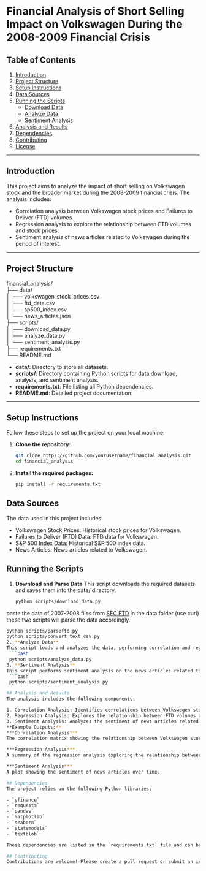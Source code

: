 # Financial Analysis of Short Selling Impact on Volkswagen During the 2008-2009 Financial Crisis

## Table of Contents

1. [Introduction](#introduction)
2. [Project Structure](#project-structure)
3. [Setup Instructions](#setup-instructions)
4. [Data Sources](#data-sources)
5. [Running the Scripts](#running-the-scripts)
   - [Download Data](#download-data)
   - [Analyze Data](#analyze-data)
   - [Sentiment Analysis](#sentiment-analysis)
6. [Analysis and Results](#analysis-and-results)
7. [Dependencies](#dependencies)
8. [Contributing](#contributing)
9. [License](#license)

---

## Introduction

This project aims to analyze the impact of short selling on Volkswagen stock and the broader market during the 2008-2009 financial crisis. The analysis includes:

- Correlation analysis between Volkswagen stock prices and Failures to Deliver (FTD) volumes.
- Regression analysis to explore the relationship between FTD volumes and stock prices.
- Sentiment analysis of news articles related to Volkswagen during the period of interest.

---

## Project Structure

financial_analysis/<br>
├── data/<br>
│ ├── volkswagen_stock_prices.csv<br>
│ ├── ftd_data.csv<br>
│ ├── sp500_index.csv<br>
│ └── news_articles.json<br>
├── scripts/<br>
│ ├── download_data.py<br>
│ ├── analyze_data.py<br>
│ └── sentiment_analysis.py<br>
├── requirements.txt<br>
└── README.md<br>

- **data/**: Directory to store all datasets.
- **scripts/**: Directory containing Python scripts for data download, analysis, and sentiment analysis.
- **requirements.txt**: File listing all Python dependencies.
- **README.md**: Detailed project documentation.

---

## Setup Instructions

Follow these steps to set up the project on your local machine:

1. **Clone the repository:**
   ```bash
   git clone https://github.com/yourusername/financial_analysis.git
   cd financial_analysis

2. **Install the required packages:**
    ```bash
    pip install -r requirements.txt

## Data Sources
The data used in this project includes:

- Volkswagen Stock Prices: Historical stock prices for Volkswagen.
- Failures to Deliver (FTD) Data: FTD data for Volkswagen.
- S&P 500 Index Data: Historical S&P 500 index data.
- News Articles: News articles related to Volkswagen.

## Running the Scripts
1. **Download and Parse Data**
This script downloads the required datasets and saves them into the data/ directory.
    ```bash
    python scripts/download_data.py
paste the data of 2007-2008 files from [SEC FTD](https://www.sec.gov/data/foiadocsfailsdatahtm) in the data folder (use curl)
these two scripts will parse the data accordingly.
   ```bash
   python scripts/parseftd.py
   python scripts/convert_text_csv.py
2. **Analyze Data**
This script loads and analyzes the data, performing correlation and regression analysis.
    ```bash
    python scripts/analyze_data.py
3. **Sentiment Analysis**
This script performs sentiment analysis on the news articles related to Volkswagen.
    ```bash
    python scripts/sentiment_analysis.py

## Analysis and Results
The analysis includes the following components:

1. Correlation Analysis: Identifies correlations between Volkswagen stock prices and FTD volumes.
2. Regression Analysis: Explores the relationship between FTD volumes and stock prices.
3. Sentiment Analysis: Analyzes the sentiment of news articles related to Volkswagen during the period of interest.
**Example Outputs:**
***Correlation Analysis***
The correlation matrix showing the relationship between Volkswagen stock prices and FTD volumes.

***Regression Analysis***
A summary of the regression analysis exploring the relationship between FTD volumes and Volkswagen stock prices.

***Sentiment Analysis***
A plot showing the sentiment of news articles over time.

## Dependencies
The project relies on the following Python libraries:

- `yfinance`
- `requests`
- `pandas`
- `matplotlib`
- `seaborn`
- `statsmodels`
- `textblob`

These dependencies are listed in the `requirements.txt` file and can be installed using `pip install -r requirements.txt`.

## Contributing
Contributions are welcome! Please create a pull request or submit an issue if you have any suggestions or find any bugs.
